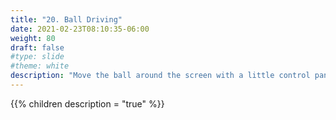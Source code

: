 ```yaml
---
title: "20. Ball Driving"
date: 2021-02-23T08:10:35-06:00
weight: 80
draft: false
#type: slide
#theme: white
description: "Move the ball around the screen with a little control panel. Win when you get inside the target."
---
```

{{% children description = "true" %}}


